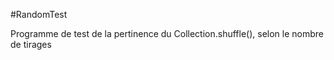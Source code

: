#RandomTest

Programme de test de la pertinence du Collection.shuffle(), selon le nombre de tirages
